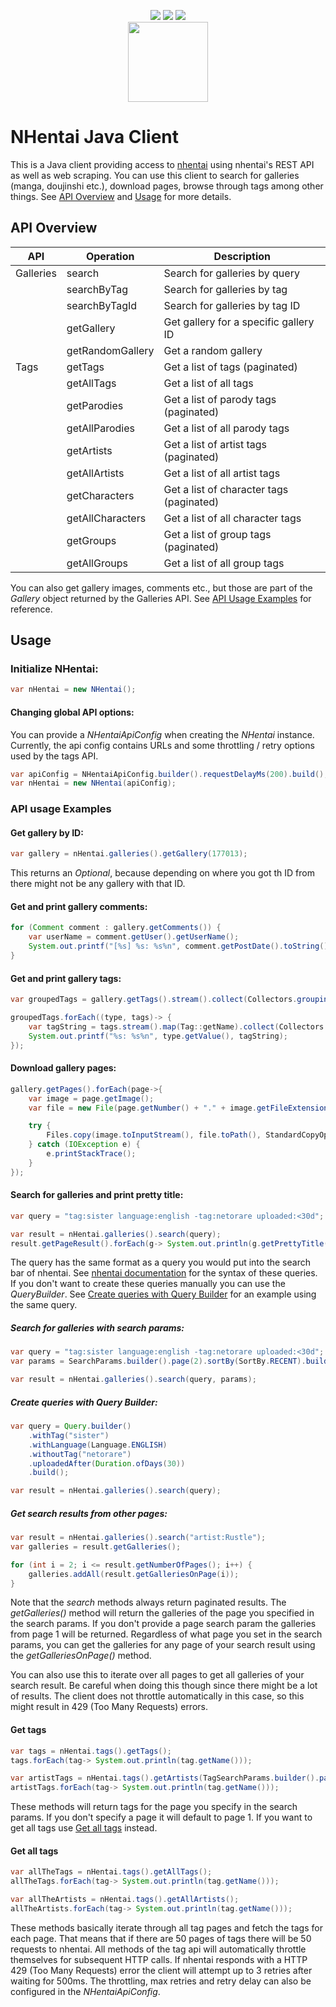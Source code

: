 <p align="center">
  <a href="https://search.maven.org/artifact/net.beardbot/nhentai-client"><img src="https://maven-badges.herokuapp.com/maven-central/net.beardbot/nhentai-client/badge.svg"></a>
  <a href="https://github.com/calne-ca/nhentai-java-client/actions?query=workflow%3ABuild"><img src="https://github.com/calne-ca/nhentai-java-client/workflows/Build/badge.svg"></a>
  <a href="https://codecov.io/gh/calne-ca/nhentai-java-client"><img src="https://codecov.io/gh/calne-ca/nhentai-java-client/branch/master/graph/badge.svg?token=014VNVNCYN"></a>
  <br>
  <a href="https://nhentai.net"><img src="https://static.nhentai.net/img/logo.090da3be7b51.svg" width="128" height="128" /></a>
</p>

# NHentai Java Client

This is a Java client providing access to [nhentai](https://nhentai.net) using nhentai's REST API as well as web scraping.
You can use this client to search for galleries (manga, doujinshi etc.), download pages, browse through tags among other things.
See [API Overview](#api-overview) and [Usage](#usage) for more details.

## API Overview

| API       | Operation        | Description                              |
|-----------|------------------|------------------------------------------|
| Galleries | search           | Search for galleries by query            |
|           | searchByTag      | Search for galleries by tag              |
|           | searchByTagId    | Search for galleries by tag ID           |
|           | getGallery       | Get gallery for a specific gallery ID    |
|           | getRandomGallery | Get a random gallery                     |
| Tags      | getTags          | Get a list of tags (paginated)           |
|           | getAllTags       | Get a list of all tags                   |
|           | getParodies      | Get a list of parody tags (paginated)    |
|           | getAllParodies   | Get a list of all parody tags            |
|           | getArtists       | Get a list of artist tags (paginated)    |
|           | getAllArtists    | Get a list of all artist tags            |
|           | getCharacters    | Get a list of character tags (paginated) |
|           | getAllCharacters | Get a list of all character tags         |
|           | getGroups        | Get a list of group tags (paginated)     |
|           | getAllGroups     | Get a list of all group tags             |

You can also get gallery images, comments etc., but those are part of the *Gallery* object returned by the Galleries API.
See [API Usage Examples](#api-usage-examples) for reference.

## Usage

### Initialize NHentai:
````java
var nHentai = new NHentai();
````

#### Changing global API options:
You can provide a *NHentaiApiConfig* when creating the *NHentai* instance.
Currently, the api config contains URLs and some throttling / retry options used by the tags API.
````java
var apiConfig = NHentaiApiConfig.builder().requestDelayMs(200).build();
var nHentai = new NHentai(apiConfig);
````

### API usage Examples

#### Get gallery by ID:
````java
var gallery = nHentai.galleries().getGallery(177013);
````
This returns an *Optional*, because depending on where you got th ID from there might not be any gallery with that ID.

#### Get and print gallery comments:
````java
for (Comment comment : gallery.getComments()) {
    var userName = comment.getUser().getUserName();
    System.out.printf("[%s] %s: %s%n", comment.getPostDate().toString(), userName, comment.getText());
}
````

#### Get and print gallery tags:
````java
var groupedTags = gallery.getTags().stream().collect(Collectors.groupingBy(Tag::getType));

groupedTags.forEach((type, tags)-> {
    var tagString = tags.stream().map(Tag::getName).collect(Collectors.joining(","));
    System.out.printf("%s: %s%n", type.getValue(), tagString);
});
````

#### Download gallery pages:
````java
gallery.getPages().forEach(page->{
    var image = page.getImage();
    var file = new File(page.getNumber() + "." + image.getFileExtension());

    try {
        Files.copy(image.toInputStream(), file.toPath(), StandardCopyOption.REPLACE_EXISTING);
    } catch (IOException e) {
        e.printStackTrace();
    }
});
````

#### Search for galleries and print pretty title:
````java
var query = "tag:sister language:english -tag:netorare uploaded:<30d";

var result = nHentai.galleries().search(query);
result.getPageResult().forEach(g-> System.out.println(g.getPrettyTitle()));
````
The query has the same format as a query you would put into the search bar of nhentai.
See [nhentai documentation](https://nhentai.net/info/) for the syntax of these queries.
If you don't want to create these queries manually you can use the *QueryBuilder*.
See [Create queries with Query Builder](#create-queries-with-query-builder) for an example using the same query.


##### Search for galleries with search params:
````java
var query = "tag:sister language:english -tag:netorare uploaded:<30d";
var params = SearchParams.builder().page(2).sortBy(SortBy.RECENT).build();

var result = nHentai.galleries().search(query, params);
````

##### Create queries with Query Builder:
````java
var query = Query.builder()
    .withTag("sister")
    .withLanguage(Language.ENGLISH)
    .withoutTag("netorare")
    .uploadedAfter(Duration.ofDays(30))
    .build();

var result = nHentai.galleries().search(query);
````

##### Get search results from other pages:
````java
var result = nHentai.galleries().search("artist:Rustle");
var galleries = result.getGalleries();

for (int i = 2; i <= result.getNumberOfPages(); i++) {
    galleries.addAll(result.getGalleriesOnPage(i));
}
````

Note that the *search* methods always return paginated results.
The *getGalleries()* method will return the galleries of the page you specified in the search params.
If you don't provide a page search param the galleries from page 1 will be returned.
Regardless of what page you set in the search params, you can get the galleries for any page of your search result using the *getGalleriesOnPage()* method.

You can also use this to iterate over all pages to get all galleries of your search result.
Be careful when doing this though since there might be a lot of results.
The client does not throttle automatically in this case, so this might result in 429 (Too Many Requests) errors.

#### Get tags
````java
var tags = nHentai.tags().getTags();
tags.forEach(tag-> System.out.println(tag.getName()));

var artistTags = nHentai.tags().getArtists(TagSearchParams.builder().page(3).sortBy(TagSortBy.POPULAR).build());
artistTags.forEach(tag-> System.out.println(tag.getName()));
````
These methods will return tags for the page you specify in the search params.
If you don't specify a page it will default to page 1.
If you want to get all tags use [Get all tags](#get-all-tags) instead.


#### Get all tags
````java
var allTheTags = nHentai.tags().getAllTags();
allTheTags.forEach(tag-> System.out.println(tag.getName()));

var allTheArtists = nHentai.tags().getAllArtists();
allTheArtists.forEach(tag-> System.out.println(tag.getName()));
````
These methods basically iterate through all tag pages and fetch the tags for each page.
That means that if there are 50 pages of tags there will be 50 requests to nhentai.
All methods of the tag api will automatically throttle themselves for subsequent HTTP calls.
If nhentai responds with a HTTP 429 (Too Many Requests) error the client will attempt up to 3 retries after waiting for 500ms.
The throttling, max retries and retry delay can also be configured in the *NHentaiApiConfig*.
